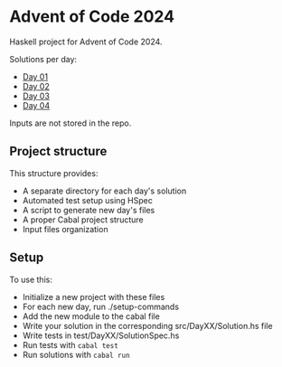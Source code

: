 # Advent of Code 2024

Haskell project for Advent of Code 2024.

Solutions per day:

- [Day 01](src/Day01/Solution.hs)
- [Day 02](src/Day02/Solution.hs)
- [Day 03](src/Day03/Solution.hs)
- [Day 04](src/Day04/Solution.hs)

Inputs are not stored in the repo.

## Project structure

This structure provides:

- A separate directory for each day's solution
- Automated test setup using HSpec
- A script to generate new day's files
- A proper Cabal project structure
- Input files organization

## Setup

To use this:

- Initialize a new project with these files
- For each new day, run ./setup-commands <day-number>
- Add the new module to the cabal file
- Write your solution in the corresponding src/DayXX/Solution.hs file
- Write tests in test/DayXX/SolutionSpec.hs
- Run tests with `cabal test`
- Run solutions with `cabal run`
